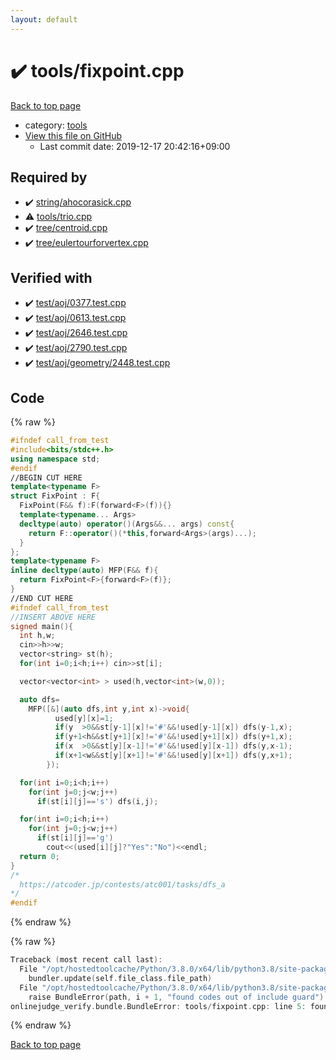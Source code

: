 ```yaml
---
layout: default
---
```


<!-- mathjax config similar to math.stackexchange -->
<script type="text/javascript" async
  src="https://cdnjs.cloudflare.com/ajax/libs/mathjax/2.7.5/MathJax.js?config=TeX-MML-AM_CHTML">
</script>
<script type="text/x-mathjax-config">
  MathJax.Hub.Config({
    TeX: { equationNumbers: { autoNumber: "AMS" }},
    tex2jax: {
      inlineMath: [ ['$','$'] ],
      processEscapes: true
    },
    "HTML-CSS": { matchFontHeight: false },
    displayAlign: "left",
    displayIndent: "2em"
  });
</script>

<script type="text/javascript" src="https://cdnjs.cloudflare.com/ajax/libs/jquery/3.4.1/jquery.min.js"></script>
<script src="https://cdn.jsdelivr.net/npm/jquery-balloon-js@1.1.2/jquery.balloon.min.js" integrity="sha256-ZEYs9VrgAeNuPvs15E39OsyOJaIkXEEt10fzxJ20+2I=" crossorigin="anonymous"></script>
<script type="text/javascript" src="../../assets/js/copy-button.js"></script>
<link rel="stylesheet" href="../../assets/css/copy-button.css" />


# :heavy_check_mark: tools/fixpoint.cpp

<a href="../../index.html">Back to top page</a>

* category: <a href="../../index.html#4a931512ce65bdc9ca6808adf92d8783">tools</a>
* <a href="{{ site.github.repository_url }}/blob/master/tools/fixpoint.cpp">View this file on GitHub</a>
    - Last commit date: 2019-12-17 20:42:16+09:00




## Required by

* :heavy_check_mark: <a href="../string/ahocorasick.cpp.html">string/ahocorasick.cpp</a>
* :warning: <a href="trio.cpp.html">tools/trio.cpp</a>
* :heavy_check_mark: <a href="../tree/centroid.cpp.html">tree/centroid.cpp</a>
* :heavy_check_mark: <a href="../tree/eulertourforvertex.cpp.html">tree/eulertourforvertex.cpp</a>


## Verified with

* :heavy_check_mark: <a href="../../verify/test/aoj/0377.test.cpp.html">test/aoj/0377.test.cpp</a>
* :heavy_check_mark: <a href="../../verify/test/aoj/0613.test.cpp.html">test/aoj/0613.test.cpp</a>
* :heavy_check_mark: <a href="../../verify/test/aoj/2646.test.cpp.html">test/aoj/2646.test.cpp</a>
* :heavy_check_mark: <a href="../../verify/test/aoj/2790.test.cpp.html">test/aoj/2790.test.cpp</a>
* :heavy_check_mark: <a href="../../verify/test/aoj/geometry/2448.test.cpp.html">test/aoj/geometry/2448.test.cpp</a>


## Code

<a id="unbundled"></a>
{% raw %}
```cpp
#ifndef call_from_test
#include<bits/stdc++.h>
using namespace std;
#endif
//BEGIN CUT HERE
template<typename F>
struct FixPoint : F{
  FixPoint(F&& f):F(forward<F>(f)){}
  template<typename... Args>
  decltype(auto) operator()(Args&&... args) const{
    return F::operator()(*this,forward<Args>(args)...);
  }
};
template<typename F>
inline decltype(auto) MFP(F&& f){
  return FixPoint<F>{forward<F>(f)};
}
//END CUT HERE
#ifndef call_from_test
//INSERT ABOVE HERE
signed main(){
  int h,w;
  cin>>h>>w;
  vector<string> st(h);
  for(int i=0;i<h;i++) cin>>st[i];

  vector<vector<int> > used(h,vector<int>(w,0));

  auto dfs=
    MFP([&](auto dfs,int y,int x)->void{
          used[y][x]=1;
          if(y  >0&&st[y-1][x]!='#'&&!used[y-1][x]) dfs(y-1,x);
          if(y+1<h&&st[y+1][x]!='#'&&!used[y+1][x]) dfs(y+1,x);
          if(x  >0&&st[y][x-1]!='#'&&!used[y][x-1]) dfs(y,x-1);
          if(x+1<w&&st[y][x+1]!='#'&&!used[y][x+1]) dfs(y,x+1);
        });

  for(int i=0;i<h;i++)
    for(int j=0;j<w;j++)
      if(st[i][j]=='s') dfs(i,j);

  for(int i=0;i<h;i++)
    for(int j=0;j<w;j++)
      if(st[i][j]=='g')
        cout<<(used[i][j]?"Yes":"No")<<endl;
  return 0;
}
/*
  https://atcoder.jp/contests/atc001/tasks/dfs_a
*/
#endif

```
{% endraw %}

<a id="bundled"></a>
{% raw %}
```cpp
Traceback (most recent call last):
  File "/opt/hostedtoolcache/Python/3.8.0/x64/lib/python3.8/site-packages/onlinejudge_verify/docs.py", line 328, in write_contents
    bundler.update(self.file_class.file_path)
  File "/opt/hostedtoolcache/Python/3.8.0/x64/lib/python3.8/site-packages/onlinejudge_verify/bundle.py", line 123, in update
    raise BundleError(path, i + 1, "found codes out of include guard")
onlinejudge_verify.bundle.BundleError: tools/fixpoint.cpp: line 5: found codes out of include guard

```
{% endraw %}

<a href="../../index.html">Back to top page</a>

